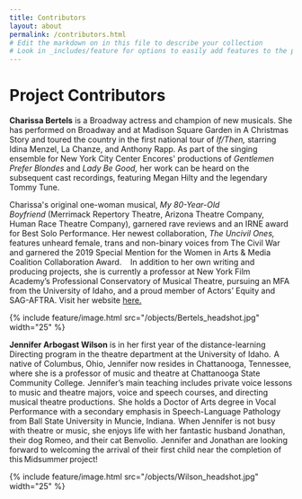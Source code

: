 ```yaml
---
title: Contributors
layout: about
permalink: /contributors.html
# Edit the markdown on in this file to describe your collection
# Look in _includes/feature for options to easily add features to the page
---
```


# Project Contributors

**Charissa Bertels** is a Broadway actress and champion of new musicals. She has performed on Broadway and at Madison Square Garden in A Christmas Story and toured the country in the first national tour of *If/Then,* starring Idina Menzel, La Chanze, and Anthony Rapp. As part of the singing ensemble for New York City Center Encores' productions of *Gentlemen Prefer Blondes* and *Lady Be Good,* her work can be heard on the subsequent cast recordings, featuring Megan Hilty and the legendary Tommy Tune.  

Charissa's original one-woman musical, *My 80-Year-Old Boyfriend* (Merrimack Repertory Theatre, Arizona Theatre Company, Human Race Theatre Company), garnered rave reviews and an IRNE award for Best Solo Performance. Her newest collaboration, *The Uncivil Ones,* features unheard female, trans and non-binary voices from The Civil War and garnered the 2019 Special Mention for the Women in Arts & Media Coalition Collaboration Award. 
 
In addition to her own writing and producing projects, she is currently a professor at New York Film Academy’s Professional Conservatory of Musical Theatre, pursuing an MFA from the University of Idaho, and a proud member of Actors’ Equity and SAG-AFTRA. Visit her website [here.](www.charissa.nyc) 

{% include feature/image.html src="/objects/Bertels_headshot.jpg" width="25" %}

**Jennifer Arbogast Wilson** is in her first year of the distance-learning Directing program in the theatre department at the University of Idaho.  A native of Columbus, Ohio, Jennifer now resides in Chattanooga, Tennessee, where she is a professor of music and theatre at Chattanooga State Community College.  Jennifer’s main teaching includes private voice lessons to music and theatre majors, voice and speech courses, and directing musical theatre productions.  She holds a Doctor of Arts degree in Vocal Performance with a secondary emphasis in Speech-Language Pathology from Ball State University in Muncie, Indiana.  When Jennifer is not busy with theatre or music, she enjoys life with her fantastic husband Jonathan, their dog Romeo, and their cat Benvolio.  Jennifer and Jonathan are looking forward to welcoming the arrival of their first child near the completion of this Midsummer project!

{% include feature/image.html src="/objects/Wilson_headshot.jpg" width="25" %}
